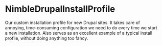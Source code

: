 NimbleDrupalInstallProfile
==========================

Our custom installation profile for new Drupal sites. It takes care of annoying, time-consuming configuration we need to do every time we start a new installation. Also serves as an excellent example of a typical install profile, without doing anything too fancy.
